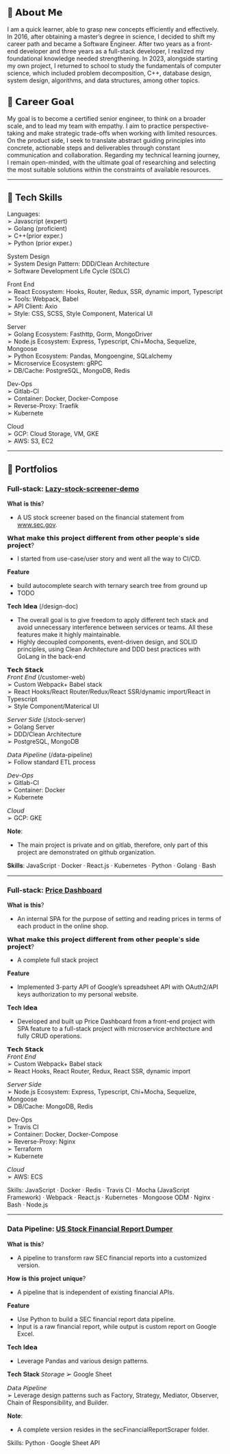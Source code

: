 ## 👋 𝗔𝗯𝗼𝘂𝘁 𝗠𝗲
I am a quick learner, able to grasp new concepts efficiently and effectively. In 2016, after obtaining a master’s degree in science, I decided to shift my career path and became a Software Engineer. After two years as a front-end developer and three years as a full-stack developer, I realized my foundational knowledge needed strengthening. In 2023, alongside starting my own project, I returned to school to study the fundamentals of computer science, which included problem decomposition, C++, database design, system design, algorithms, and data structures, among other topics.

## 🤟 𝗖𝗮𝗿𝗲𝗲𝗿 𝗚𝗼𝗮𝗹
My goal is to become a certified senior engineer, to think on a broader scale, and to lead my team with empathy. I aim to practice perspective-taking and make strategic trade-offs when working with limited resources. On the product side, I seek to translate abstract guiding principles into concrete, actionable steps and deliverables through constant communication and collaboration. Regarding my technical learning journey, I remain open-minded, with the ultimate goal of researching and selecting the most suitable solutions within the constraints of available resources.

<!--
**DanielLin9406/DanielLin9406** is a ✨ _special_ ✨ repository because its `README.md` (this file) appears on your GitHub profile.

Here are some ideas to get you started:

- 🔭 I’m currently working on ...
- 🌱 I’m currently learning ...
- 👯 I’m looking to collaborate on ...
- 🤔 I’m looking for help with ...
- 💬 Ask me about ...
- 📫 How to reach me: ...
- 😄 Pronouns: ...
- ⚡ Fun fact: ...
-->
---
## 🧠  Tech Skills

Languages:  
➢ Javascript (expert)  
➢ Golang (proficient)  
➢ C++(prior exper.)  
➢ Python (prior exper.)

System Design  
➢ System Design Pattern: DDD/Clean Architecture  
➢ Software Development Life Cycle (SDLC)  

Front End  
➢ React Ecosystem: Hooks, Router, Redux, SSR, dynamic import, Typescript  
➢ Tools: Webpack, Babel  
➢ API Client: Axio  
➢ Style: CSS, SCSS, Style Component, Materical UI  
 
Server  
➢ Golang Ecosystem: Fasthttp, Gorm, MongoDriver  
➢ Node.js Ecosystem: Express, Typescript, Chi+Mocha, Sequelize, Mongoose  
➢ Python Ecosystem: Pandas, Mongoengine, SQLalchemy  
➢ Microservice Ecosystem: gRPC  
➢ DB/Cache: PostgreSQL, MongoDB, Redis  

Dev-Ops  
➢ Gitlab-CI  
➢ Container: Docker, Docker-Compose  
➢ Reverse-Proxy: Traefik  
➢ Kubernete  

Cloud  
➢ GCP: Cloud Storage, VM, GKE   
➢ AWS: S3, EC2  

---

## 📂 Portfolios
### Full-stack: [Lazy-stock-screener-demo](https://github.com/lazy-stock-screener-demo)

𝐖𝐡𝐚𝐭 𝐢𝐬 𝐭𝐡𝐢𝐬?  
- A US stock screener based on the financial statement from www.sec.gov.

𝗪𝗵𝗮𝘁 𝗺𝗮𝗸𝗲 𝘁𝗵𝗶𝘀 𝗽𝗿𝗼𝗷𝗲𝗰𝘁 𝗱𝗶𝗳𝗳𝗲𝗿𝗲𝗻𝘁 𝗳𝗿𝗼𝗺 𝗼𝘁𝗵𝗲𝗿 𝗽𝗲𝗼𝗽𝗹𝗲'𝘀 𝘀𝗶𝗱𝗲 𝗽𝗿𝗼𝗷𝗲𝗰𝘁?   
- I started from use-case/user story and went all the way to CI/CD. 

𝐅𝐞𝐚𝐭𝐮𝐫𝐞  
- build autocomplete search with ternary search tree from ground up
- TODO

𝐓𝐞𝐜𝐡 𝐈𝗱𝗲𝗮 (/design-doc)  
- The overall goal is to give freedom to apply different tech stack and avoid unnecessary interference between services or teams. All these features make it highly maintainable.
- Highly decoupled components, event-driven design, and SOLID principles, using Clean Architecture and DDD best practices with GoLang in the back-end
  
𝗧𝗲𝗰𝗵 𝗦𝘁𝗮𝗰𝗸  
𝘍𝘳𝘰𝘯𝘵 𝘌𝘯𝘥 (/customer-web)  
➢ Custom Webpack+ Babel stack  
➢ React Hooks/React Router/Redux/React SSR/dynamic import/React in Typescript  
➢ Style Component/Materical UI 
  
𝘚𝘦𝘳𝘷𝘦𝘳 𝘚𝘪𝘥𝘦 (/stock-server)  
➢ Golang Server  
➢ DDD/Clean Architecture  
➢ PostgreSQL, MongoDB  
  
𝘋𝘢𝘵𝘢 𝘗𝘪𝘱𝘦𝘭𝘪𝘯𝘦 (/data-pipeline)  
➢ Follow standard ETL process

𝘋𝘦𝘷-𝘖𝘱𝘴  
➢ Gitlab-CI  
➢ Container: Docker  
➢ Kubernete  

𝘊𝘭𝘰𝘶𝘥  
➢ GCP: GKE  

𝐍𝐨𝐭𝐞:
- The main project is private and on gitlab, therefore, only part of this project are demonstrated on github organization.

𝐒𝐤𝐢𝐥𝐥𝐬: JavaScript · Docker · React.js · Kubernetes · Python · Golang · Bash

---

### Full-stack: [Price Dashboard](https://github.com/DanielLin9406/fullstack-priceDashboard)

𝐖𝐡𝐚𝐭 𝐢𝐬 𝐭𝐡𝐢𝐬?  
- An internal SPA for the purpose of setting and reading prices in terms of each product in the online shop.

𝗪𝗵𝗮𝘁 𝗺𝗮𝗸𝗲 𝘁𝗵𝗶𝘀 𝗽𝗿𝗼𝗷𝗲𝗰𝘁 𝗱𝗶𝗳𝗳𝗲𝗿𝗲𝗻𝘁 𝗳𝗿𝗼𝗺 𝗼𝘁𝗵𝗲𝗿 𝗽𝗲𝗼𝗽𝗹𝗲'𝘀 𝘀𝗶𝗱𝗲 𝗽𝗿𝗼𝗷𝗲𝗰𝘁?   
- A complete full stack project   

𝐅𝐞𝐚𝐭𝐮𝐫𝐞   
- Implemented 3-party API of Google’s spreadsheet API with OAuth2/API keys authorization to my personal website.  

𝐓𝐞𝐜𝐡 𝐈𝗱𝗲𝗮  
- Developed and built up Price Dashboard from a front-end project with SPA feature to a full-stack project with microservice architecture and fully CRUD operations.  
  
𝗧𝗲𝗰𝗵 𝗦𝘁𝗮𝗰𝗸  
𝘍𝘳𝘰𝘯𝘵 𝘌𝘯𝘥  
➢ Custom Webpack+ Babel stack  
➢ React Hooks, React Router, Redux, React SSR, dynamic import  
  
𝘚𝘦𝘳𝘷𝘦𝘳 𝘚𝘪𝘥𝘦  
➢ Node.js Ecosystem: Express, Typescript, Chi+Mocha, Sequelize, Mongoose  
➢ DB/Cache: MongoDB, Redis  

Dev-Ops  
➢ Travis CI  
➢ Container: Docker, Docker-Compose  
➢ Reverse-Proxy: Nginx  
➢ Terraform  
➢ Kubernete  

𝘊𝘭𝘰𝘶𝘥  
➢ AWS: ECS  

Skills: JavaScript · Docker · Redis · Travis CI · Mocha (JavaScript Framework) · Webpack · React.js · Kubernetes · Mongoose ODM · Nginx · Bash · Node.js

---

### Data Pipeline: [US Stock Financial Report Dumper](https://github.com/DanielLin9406/worker-financialReportScreenr)
𝐖𝐡𝐚𝐭 𝐢𝐬 𝐭𝐡𝐢𝐬?  
- A pipeline to transform raw SEC financial reports into a customized version. 
  
𝐇𝐨𝐰 𝐢𝐬 𝐭𝐡𝐢𝐬 𝐩𝐫𝐨𝐣𝐞𝐜𝐭 𝐮𝐧𝐢𝐪𝐮𝐞? 
- A pipeline that is independent of existing financial APIs. 

𝐅𝐞𝐚𝐭𝐮𝐫𝐞  
- Use Python to build a SEC financial report data pipeline. 
- Input is a raw financial report, while output is custom report on Google Excel.  

𝐓𝐞𝐜𝐡 𝐈𝗱𝗲𝗮 
- Leverage Pandas and various design patterns.  
  
𝐓𝐞𝐜𝐡 𝐒𝐭𝐚𝐜𝐤 
𝘚𝘵𝘰𝘳𝘢𝘨𝘦 
➢ Google Sheet  
  
𝘋𝘢𝘵𝘢 𝘗𝘪𝘱𝘦𝘭𝘪𝘯𝘦  
➢ Leverage design patterns such as Factory, Strategy, Mediator, Observer, Chain of Responsibility, and Builder. 

𝐍𝐨𝐭𝐞:  
- A complete version resides in the secFinancialReportScraper folder.  

Skills: Python · Google Sheet API  
